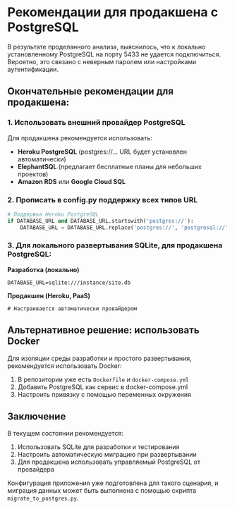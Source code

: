 # Рекомендации для продакшена с PostgreSQL

В результате проделанного анализа, выяснилось, что к локально установленному PostgreSQL на порту 5433 не удается подключиться. Вероятно, это связано с неверным паролем или настройками аутентификации.

## Окончательные рекомендации для продакшена:

### 1. Использовать внешний провайдер PostgreSQL

Для продакшена рекомендуется использовать:
- **Heroku PostgreSQL** (postgres://... URL будет установлен автоматически)
- **ElephantSQL** (предлагает бесплатные планы для небольших проектов)
- **Amazon RDS** или **Google Cloud SQL**

### 2. Прописать в config.py поддержку всех типов URL

```python
# Поддержка Heroku PostgreSQL
if DATABASE_URL and DATABASE_URL.startswith('postgres://'):
    DATABASE_URL = DATABASE_URL.replace('postgres://', 'postgresql://', 1)
```

### 3. Для локального развертывания SQLite, для продакшена PostgreSQL:

**Разработка (локально)**
```
DATABASE_URL=sqlite:///instance/site.db
```

**Продакшен (Heroku, PaaS)**
```
# Настраивается автоматически провайдером
```

## Альтернативное решение: использовать Docker

Для изоляции среды разработки и простого развертывания, рекомендуется использовать Docker:

1. В репозитории уже есть `Dockerfile` и `docker-compose.yml`
2. Добавить PostgreSQL как сервис в docker-compose.yml
3. Настроить привязку с помощью переменных окружения

## Заключение

В текущем состоянии рекомендуется:
1. Использовать SQLite для разработки и тестирования
2. Настроить автоматическую миграцию при развертывании
3. Для продакшена использовать управляемый PostgreSQL от провайдера

Конфигурация приложения уже подготовлена для такого сценария, и миграция данных может быть выполнена с помощью скрипта `migrate_to_postgres.py`.
